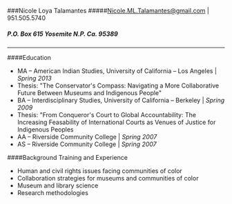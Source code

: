 ###Nicole Loya Talamantes
#####[Nicole.ML.Talamantes@gmail.com](mailto:Nicole.ML.Talamantes@gmail.com) | 951.505.5740
##### P.O. Box 615 Yosemite N.P. Ca. 95389
------------------------

####Education
 * MA – American Indian Studies, University of California – Los Angeles | *Spring 2013*          
  * Thesis: "The Conservator's Compass: Navigating a More Collaborative Future Between Museums and Indigenous People"
 * BA – Interdisciplinary Studies, University of California – Berkeley | *Spring 2009*
  * Thesis: "From Conqueror's Court to Global Accountability: The Increasing Feasability of International Courts as Venues of Justice for Indigenous Peoples
 * AA – Riverside Community College | *Spring 2007*
 * AS – Riverside Community College | *Spring 2007*
 
####Background Training and Experience
 * Human and civil rights issues facing communities of color      
 * Collaboration strategies for museums and communities of color     
 * Museum and library science
 * Research methodologies   
